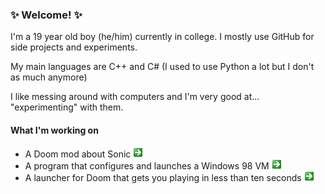 ### ✨ Welcome! ✨
I'm a 19 year old boy (he/him) currently in college. I mostly use GitHub for side projects and experiments.

My main languages are C++ and C# (I used to use Python a lot but I don't as much anymore)

I like messing around with computers and I'm very good at... "experimenting" with them.

#### What I'm working on
- A Doom mod about Sonic [![alt text](https://github.com/SpeedStriker243/SpeedStriker243/raw/main/NextButton.png "Sonic: Lock & Load")](https://github.com/SpeedStriker243/sonicdoom)
- A program that configures and launches a Windows 98 VM [![alt text](https://github.com/SpeedStriker243/SpeedStriker243/raw/main/NextButton.png "Windows 98 Launcher")](https://github.com/SpeedStriker243/Windows98Launcher)
- A launcher for Doom that gets you playing in less than ten seconds [![alt text](https://github.com/SpeedStriker243/SpeedStriker243/raw/main/NextButton.png "Instant Doom")](https://github.com/SpeedStriker243/Instant-Doom)
